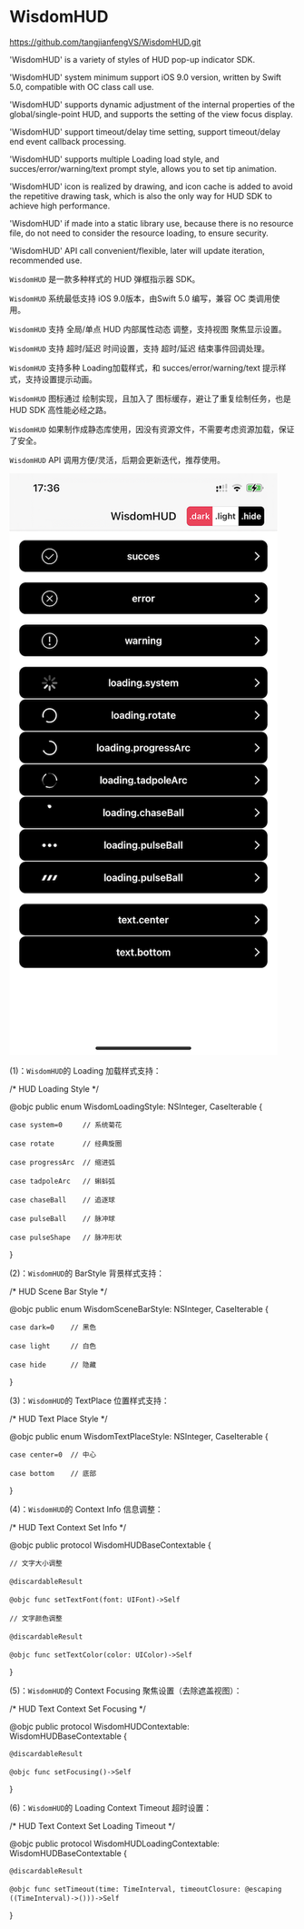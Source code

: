 # WisdomHUD
https://github.com/tangjianfengVS/WisdomHUD.git

'WisdomHUD' is a variety of styles of HUD pop-up indicator SDK.

'WisdomHUD' system minimum support iOS 9.0 version, written by Swift 5.0, compatible with OC class call use.

'WisdomHUD' supports dynamic adjustment of the internal properties of the global/single-point HUD, and supports the setting of the view focus display.

'WisdomHUD' support timeout/delay time setting, support timeout/delay end event callback processing.

'WisdomHUD' supports multiple Loading load style, and succes/error/warning/text prompt style, allows you to set tip animation.

'WisdomHUD' icon is realized by drawing, and icon cache is added to avoid the repetitive drawing task, which is also the only way for HUD SDK to achieve high performance.

'WisdomHUD' if made into a static library use, because there is no resource file, do not need to consider the resource loading, to ensure security.

'WisdomHUD' API call convenient/flexible, later will update iteration, recommended use.




`WisdomHUD` 是一款多种样式的 HUD 弹框指示器 SDK。

`WisdomHUD` 系统最低支持 iOS 9.0版本，由Swift 5.0 编写，兼容 OC 类调用使用。

`WisdomHUD` 支持 全局/单点 HUD 内部属性动态 调整，支持视图 聚焦显示设置。

`WisdomHUD` 支持 超时/延迟 时间设置，支持 超时/延迟 结束事件回调处理。

`WisdomHUD` 支持多种 Loading加载样式，和 succes/error/warning/text 提示样式，支持设置提示动画。

`WisdomHUD` 图标通过 绘制实现，且加入了 图标缓存，避让了重复绘制任务，也是 HUD SDK 高性能必经之路。

`WisdomHUD` 如果制作成静态库使用，因没有资源文件，不需要考虑资源加载，保证了安全。

`WisdomHUD` API 调用方便/灵活，后期会更新迭代，推荐使用。


![image](https://github.com/tangjianfengVS/WisdomHUD/blob/master/IMG/IMG_HUD.png)


(1)：`WisdomHUD`的 Loading 加载样式支持：

/* HUD Loading Style */

@objc public enum WisdomLoadingStyle: NSInteger, CaseIterable {

    case system=0     // 系统菊花
    
    case rotate       // 经典旋圈
    
    case progressArc  // 缩进弧
    
    case tadpoleArc   // 蝌蚪弧
    
    case chaseBall    // 追逐球
    
    case pulseBall    // 脉冲球
    
    case pulseShape   // 脉冲形状
    
}

(2)：`WisdomHUD`的 BarStyle 背景样式支持：

/* HUD Scene Bar Style */

@objc public enum WisdomSceneBarStyle: NSInteger, CaseIterable {

    case dark=0    // 黑色
    
    case light     // 白色
    
    case hide      // 隐藏
    
}

(3)：`WisdomHUD`的 TextPlace 位置样式支持：

/* HUD Text Place Style */

@objc public enum WisdomTextPlaceStyle: NSInteger, CaseIterable {

    case center=0  // 中心
    
    case bottom    // 底部
    
}

(4)：`WisdomHUD`的 Context Info 信息调整：

/* HUD Text Context Set Info */

@objc public protocol WisdomHUDBaseContextable {
    
    // 文字大小调整
    
    @discardableResult
    
    @objc func setTextFont(font: UIFont)->Self
    
    // 文字颜色调整
    
    @discardableResult
    
    @objc func setTextColor(color: UIColor)->Self
    
}

(5)：`WisdomHUD`的 Context Focusing 聚焦设置（去除遮盖视图）：

/* HUD Text Context Set Focusing */

@objc public protocol WisdomHUDContextable: WisdomHUDBaseContextable {
    
    @discardableResult
    
    @objc func setFocusing()->Self
    
}

(6)：`WisdomHUD`的 Loading Context Timeout 超时设置：

/* HUD Text Context Set Loading Timeout */

@objc public protocol WisdomHUDLoadingContextable: WisdomHUDBaseContextable {
    
    @discardableResult
    
    @objc func setTimeout(time: TimeInterval, timeoutClosure: @escaping ((TimeInterval)->()))->Self
    
}
